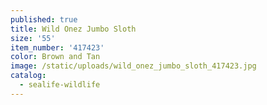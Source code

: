 ```yaml
---
published: true
title: Wild Onez Jumbo Sloth
size: '55'
item_number: '417423'
color: Brown and Tan
image: /static/uploads/wild_onez_jumbo_sloth_417423.jpg
catalog:
  - sealife-wildlife
---
```


